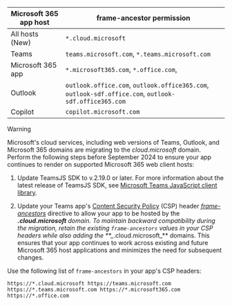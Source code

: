 | **Microsoft 365 app host** | **frame-ancestor permission** |
| --- | --- |
| All hosts (New) | `*.cloud.microsoft` |
| Teams | `teams.microsoft.com`, `*.teams.microsoft.com` |
| Microsoft 365 app | `*.microsoft365.com`, `*.office.com`,  |
| Outlook | `outlook.office.com`, `outlook.office365.com`, `outlook-sdf.office.com`, `outlook-sdf.office365.com` |
| Copilot | `copilot.microsoft.com` |

> [!WARNING]
> Microsoft's cloud services, including web versions of Teams, Outlook, and Microsoft 365 domains are migrating to the *cloud.microsoft* domain. Perform the following steps before September 2024 to ensure your app continues to render on supported Microsoft 365 web client hosts:
>
> 1. Update TeamsJS SDK to v.2.19.0 or later. For more information about the latest release of TeamsJS SDK, see [Microsoft Teams JavaScript client library](https://www.npmjs.com/package/@microsoft/teams-js).
>
> 2. Update your Teams app's [Content Security Policy](https://developer.mozilla.org/en-US/docs/Web/HTTP/CSP) (CSP) header [*frame-ancestors*](https://developer.mozilla.org/docs/Web/HTTP/Headers/Content-Security-Policy/frame-ancestors) directive to allow your app to be hosted by the ****.cloud.microsoft*** domain. To maintain backward compatibility during the migration, retain the existing `frame-ancestors` values in your CSP headers while also adding the **_*.cloud.microsoft_** domains. This ensures that your app continues to work across existing and future Microsoft 365 host applications and minimizes the need for subsequent changes.

Use the following list of `frame-ancestors` in your app's CSP headers:

```http
https://*.cloud.microsoft https://teams.microsoft.com https://*.teams.microsoft.com https://*.microsoft365.com https://*.office.com
```
